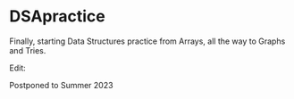 # DSApractice
Finally, starting Data Structures practice from Arrays, all the way to Graphs and Tries.

Edit:

Postponed to Summer 2023
